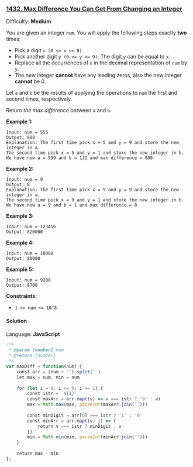 ### [1432\. Max Difference You Can Get From Changing an Integer](https://leetcode.com/problems/max-difference-you-can-get-from-changing-an-integer/)

Difficulty: **Medium**


You are given an integer `num`. You will apply the following steps exactly **two** times:

*   Pick a digit `x (0 <= x <= 9)`.
*   Pick another digit `y (0 <= y <= 9)`. The digit `y` can be equal to `x`.
*   Replace all the occurrences of `x` in the decimal representation of `num` by `y`.
*   The new integer **cannot** have any leading zeros, also the new integer **cannot** be 0.

Let `a` and `b` be the results of applying the operations to `num` the first and second times, respectively.

Return _the max difference_ between `a` and `b`.

**Example 1:**

```
Input: num = 555
Output: 888
Explanation: The first time pick x = 5 and y = 9 and store the new integer in a.
The second time pick x = 5 and y = 1 and store the new integer in b.
We have now a = 999 and b = 111 and max difference = 888
```

**Example 2:**

```
Input: num = 9
Output: 8
Explanation: The first time pick x = 9 and y = 9 and store the new integer in a.
The second time pick x = 9 and y = 1 and store the new integer in b.
We have now a = 9 and b = 1 and max difference = 8
```

**Example 3:**

```
Input: num = 123456
Output: 820000
```

**Example 4:**

```
Input: num = 10000
Output: 80000
```

**Example 5:**

```
Input: num = 9288
Output: 8700
```

**Constraints:**

*   `1 <= num <= 10^8`


#### Solution

Language: **JavaScript**

```javascript
/**
 * @param {number} num
 * @return {number}
 */
var maxDiff = function(num) {
    const arr = (num + '').split('')
    let max = num, min = num
    
    for (let i = 0; i <= 9; i += 1) {
        const istr = `${i}`
        const maxArr = arr.map((v) => v === istr ? '9' : v)
        max = Math.max(max, parseInt(maxArr.join('')))
        
        const minDigit = arr[0] === istr ? '1' : '0'
        const minArr = arr.map((v, j) => {
            return v === istr ? minDigit : v
        })
        min = Math.min(min, parseInt(minArr.join('')))
    }
    
    return max - min
};
```